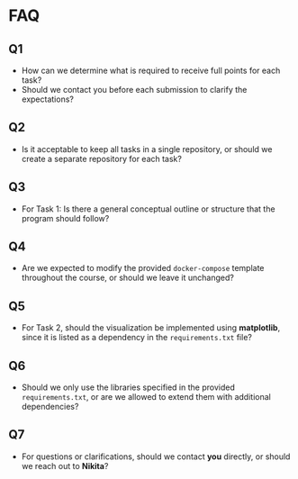 # FAQ

## Q1

- How can we determine what is required to receive full points for each task?
- Should we contact you before each submission to clarify the expectations?

## Q2

- Is it acceptable to keep all tasks in a single repository, or should we create a separate repository for each task?

## Q3

- For Task 1: Is there a general conceptual outline or structure that the program should follow?

## Q4

- Are we expected to modify the provided `docker-compose` template throughout the course, or should we leave it unchanged?

## Q5

- For Task 2, should the visualization be implemented using **matplotlib**, since it is listed as a dependency in the `requirements.txt` file?

## Q6

- Should we only use the libraries specified in the provided `requirements.txt`, or are we allowed to extend them with additional dependencies?

## Q7

- For questions or clarifications, should we contact **you** directly, or should we reach out to **Nikita**?
